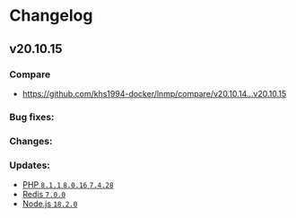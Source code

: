 # Changelog

## v20.10.15

### Compare

* https://github.com/khs1994-docker/lnmp/compare/v20.10.14...v20.10.15

### Bug fixes:

### Changes:

### Updates:

* [PHP `8.1.1` `8.0.16` `7.4.28`](https://www.php.net/ChangeLog-8.php#8.1.1)
* [Redis `7.0.0`](https://github.com/redis/redis/releases/tag/7.0.0)
* [Node.js `18.2.0`](https://github.com/nodejs/node/releases/tag/v18.2.0)
